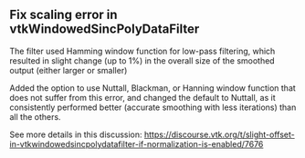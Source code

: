 ## Fix scaling error in vtkWindowedSincPolyDataFilter

The filter used Hamming window function for low-pass filtering, which resulted in slight change (up to 1%)
in the overall size of the smoothed output (either larger or smaller)

Added the option to use Nuttall, Blackman, or Hanning window function that does not suffer from this error,
and changed the default to Nuttall, as it consistently performed better (accurate smoothing with less iterations) than all the others.

See more details in this discussion: https://discourse.vtk.org/t/slight-offset-in-vtkwindowedsincpolydatafilter-if-normalization-is-enabled/7676
